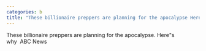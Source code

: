 ```yaml
---
categories: b
title: "These billionaire preppers are planning for the apocalypse Heres why  ABC News"
---
```

These billionaire preppers are planning for the apocalypse. Here"s why&nbsp;&nbsp;ABC News